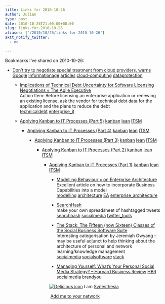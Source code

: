 ```yaml
---
title: Links for 2010-10-26
author: Julian
type: post
date: 2010-10-26T21:00:00+00:00
slug: links-for-2010-10-26 
aliases: ["/2010/10/26/links-for-2010-10-26"]
aktt_notify_twitter:
  - no

---
```

Bookmarks I&#8217;ve shared on 2010-10-26:

  * [Don&#8217;t try to negotiate special treatment from cloud providers, warns Google][1] 
    [Informationage][2] [articles][3] [cloud-computing][4] [dataprotection][5] </li> 
    
      * [Implications of Technical Debt Uncertainty for Software Licensing Negotiations &laquo; The Agile Executive][6]  
        Action Item: Before licensing an enterprise application or renewing an existing license, ask the vendor for technical debt data for the application and the plans to reduce the debt  
        [technicaldebt][7] [enterprise_it][8] 
      * [Applying Kanban to IT Processes (Part 5)][9] 
        [kanban][10] [lean][11] [ITSM][12] </li> 
        
          * [Applying Kanban to IT Processes (Part 4)][13] 
            [kanban][10] [lean][11] [ITSM][12] </li> 
            
              * [Applying Kanban to IT Processes (Part 3)][14] 
                [kanban][10] [lean][11] [ITSM][12] </li> 
                
                  * [Applying Kanban to IT Processes (Part 2)][15] 
                    [kanban][10] [lean][11] [ITSM][12] </li> 
                    
                      * [Applying Kanban to IT Processes (Part 1)][16] 
                        [kanban][10] [lean][11] [ITSM][12] </li> 
                        
                          * [Modelling Behaviour &laquo; on Enterprise Architecture][17]  
                            Excellent article on how to incorporate Business Capabilities into a model  
                            [modelling][18] [architecture][19] [EA][20] [enterprise_architecture][21] 
                          * [SearchHash][22]  
                            make your own spreadsheet of hashtagged tweets  
                            [searchhash][23] [socialmedia][24] [twitter_tools][25] 
                          * [The Stack: The Fifteen (now Sixteen) Classes of the Social Business Software Suite][26]  
                            Interesting categorisation by Jeremiah Owyang &#8211; may be useful adjunct to help thinking about the architecture of personal and network learning/knowledge management  
                            [socialmedia][24] [socialsoftware][27] [stack][28] 
                          * [Managing Yourself: What&#8217;s Your Personal Social Media Strategy? &#8211; Harvard Business Review][29] 
                            [HBR][30] [socialmedia][24] [brandyou][31] </li> </ul> 
                            
                            <p class="deliciouslink">
                              <a href="https://del.icio.us/synesthesia" title="See all my bookmarks on del.icio.us"><img src="https://www.synesthesia.co.uk/images/deliciousicon.jpg" alt="Delicious icon" /></a>&nbsp;I am <a href="https://del.icio.us/synesthesia" title="See all my bookmarks on del.icio.us">Synesthesia</a>
                            </p>
                            
                            <p class="deliciouslink">
                              <a href="https://del.icio.us/network?add=synesthesia" title="Add me to your del.icio.us network"><img src="https://www.synesthesia.co.uk/images/add.gif" alt="" /></a>&nbsp;<a href="https://del.icio.us/network?add=synesthesia" title="Add me to your del.icio.us network">Add me to your network</a>
                            </p>

 [1]: https://www.information-age.com/channels/it-services/news/1292673/dont-try-to-negotiate-special-treatment-from-cloud-providers-warns-google.thtml
 [2]: https://delicious.com/synesthesia/Informationage
 [3]: https://delicious.com/synesthesia/articles
 [4]: https://delicious.com/synesthesia/cloud-computing
 [5]: https://delicious.com/synesthesia/dataprotection
 [6]: https://theagileexecutive.com/2010/10/19/implications-of-technical-debt-uncertainty-for-software-licensing-negotiations
 [7]: https://delicious.com/synesthesia/technicaldebt
 [8]: https://delicious.com/synesthesia/enterprise_it
 [9]: https://blogs.lessthandot.com/index.php/ITProfessionals/ITProcesses/applying-kanban-to-it-processes-part-5
 [10]: https://delicious.com/synesthesia/kanban
 [11]: https://delicious.com/synesthesia/lean
 [12]: https://delicious.com/synesthesia/ITSM
 [13]: https://blogs.lessthandot.com/index.php/ITProfessionals/ITProcesses/applying-kanban-to-it-processes-part-4
 [14]: https://blogs.lessthandot.com/index.php/ITProfessionals/ITProcesses/applying-kanban-to-it-processes-part-3
 [15]: https://blogs.lessthandot.com/index.php/ITProfessionals/ITProcesses/applying-kanban-to-it-processes-part-2
 [16]: https://blogs.lessthandot.com/index.php/ITProfessionals/ITProcesses/applying-kanban-to-it-processes-part-1
 [17]: https://ingenia.wordpress.com/2010/10/19/modelling-behaviour
 [18]: https://delicious.com/synesthesia/modelling
 [19]: https://delicious.com/synesthesia/architecture
 [20]: https://delicious.com/synesthesia/EA
 [21]: https://delicious.com/synesthesia/enterprise_architecture
 [22]: https://www.searchhash.com/
 [23]: https://delicious.com/synesthesia/searchhash
 [24]: https://delicious.com/synesthesia/socialmedia
 [25]: https://delicious.com/synesthesia/twitter_tools
 [26]: https://www.web-strategist.com/blog/2010/10/03/the-stack-the-social-business-software-suite-q4-2010
 [27]: https://delicious.com/synesthesia/socialsoftware
 [28]: https://delicious.com/synesthesia/stack
 [29]: https://hbr.org/2010/11/managing-yourself-whats-your-personal-social-media-strategy/ar/1
 [30]: https://delicious.com/synesthesia/HBR
 [31]: https://delicious.com/synesthesia/brandyou